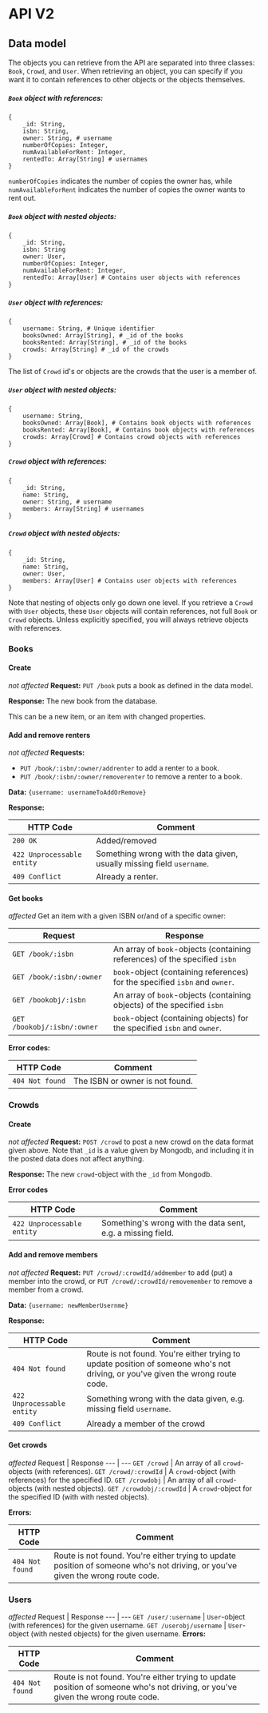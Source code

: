 # API V2
## Data model

The objects you can retrieve from the API are separated into three classes: `Book`, `Crowd`, and `User`.
When retrieving an object, you can specify if you want it to contain references to other objects or the objects themselves.

##### `Book` object with references:

    {
        _id: String,
        isbn: String,
        owner: String, # username
        numberOfCopies: Integer,
        numAvailableForRent: Integer,  
        rentedTo: Array[String] # usernames
    }
    
`numberOfCopies` indicates the number of copies the owner has, while `numAvailableForRent` indicates the number of copies the owner wants to rent out.
##### `Book` object with nested objects:

    {
        _id: String,
        isbn: String
        owner: User,
        numberOfCopies: Integer,
        numAvailableForRent: Integer,
        rentedTo: Array[User] # Contains user objects with references
    }
    
##### `User` object with references:

    {
        username: String, # Unique identifier
        booksOwned: Array[String], # _id of the books
        booksRented: Array[String], # _id of the books
        crowds: Array[String] # _id of the crowds
    }

The list of `Crowd` id's or objects are the crowds that the user is a member of. 
##### `User` object with nested objects:

    {
        username: String,
        booksOwned: Array[Book], # Contains book objects with references
        booksRented: Array[Book], # Contains book objects with references
        crowds: Array[Crowd] # Contains crowd objects with references
    }
	
##### `Crowd` object with references:

    {
        _id: String, 
        name: String,
        owner: String, # username
        members: Array[String] # usernames
    }

##### `Crowd` object with nested objects:

    {
        _id: String, 
        name: String,
        owner: User,
        members: Array[User] # Contains user objects with references
    }
    
Note that nesting of objects only go down one level. If you retrieve a `Crowd` with `User` objects, these `User` objects will contain references, not full `Book` or `Crowd` objects. 
Unless explicitly specified, you will always retrieve objects with references. 


### Books
#### Create
_not affected_
**Request:** `PUT /book` puts a book as defined in the data model.

**Response:** The new book from the database.

This can be a new item, or an item with changed properties.

#### Add and remove renters
_not affected_
**Requests:** 

* `PUT /book/:isbn/:owner/addrenter` to add a renter to a book.
* `PUT /book/:isbn/:owner/removerenter` to remove a renter to a book.

**Data:** `{username: usernameToAddOrRemove}`

**Response:**

HTTP Code | Comment
--- | ---
`200 OK` | Added/removed
`422 Unprocessable entity` | Something wrong with the data given, usually missing field `username`. 
`409 Conflict` | Already a renter.


#### Get books
_affected_
Get an item with a given ISBN or/and of a specific owner:

Request | Response
--- | ---
`GET /book/:isbn` |  An array of `book`-objects (containing references) of the specified `isbn`
`GET /book/:isbn/:owner` | `book`-object (containing references) for the specified `isbn` and `owner`. 
`GET /bookobj/:isbn` |  An array of `book`-objects (containing objects) of the specified `isbn`
`GET /bookobj/:isbn/:owner` | `book`-object (containing objects) for the specified `isbn` and `owner`. 

**Error codes:**

HTTP Code | Comment
--- | ---
`404 Not found` | The ISBN or owner is not found.


### Crowds
#### Create
_not affected_
**Request:** `POST /crowd` to post a new crowd on the data format given above. Note that `_id` is a value given by Mongodb, and including it in the posted data does not affect anything. 

**Response:** The new `crowd`-object with the `_id` from Mongodb.

**Error codes**

HTTP Code | Comment
--- | ---
`422 Unprocessable entity` | Something's wrong with the data sent, e.g. a missing field. 

#### Add and remove members
_not affected_
**Request:** `PUT /crowd/:crowdId/addmember` to add (put) a member into the crowd, 
or `PUT /crowd/:crowdId/removemember` to remove a member from a crowd.

**Data:** `{username: newMemberUsernme} `

**Response:** 

HTTP Code | Comment
--- | ---
`404 Not found` | Route is not found. You're either trying to update position of someone who's not driving, or you've given the wrong route code.
`422 Unprocessable entity` | Something wrong with the data given, e.g. missing field `username`. 
`409 Conflict` | Already a member of the crowd 

#### Get crowds 
_affected_
Request | Response
--- | ---
`GET /crowd` | An array of all `crowd`-objects (with references).
`GET /crowd/:crowdId` | A `crowd`-object (with references) for the specified ID.
`GET /crowdobj` | An array of all `crowd`-objects (with nested objects).
`GET /crowdobj/:crowdId` | A `crowd`-object for the specified ID (with with nested objects).

**Errors:**

HTTP Code | Comment
--- | ---
`404 Not found` | Route is not found. You're either trying to update position of someone who's not driving, or you've given the wrong route code.


### Users 
_affected_
Request | Response
--- | ---
`GET /user/:username` | `User`-object (with references) for the given username.
`GET /userobj/username` | `User`-object (with nested objects) for the given username.
**Errors:**

HTTP Code | Comment
--- | ---
`404 Not found` | Route is not found. You're either trying to update position of someone who's not driving, or you've given the wrong route code.
